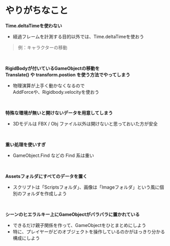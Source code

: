 # やりがちなこと

**Time.deltaTimeを使わない**
- 経過フレームを計測する目的以外では、Time.deltaTimeを使おう
> 例：キャラクターの移動

<br>

**RigidBodyが付いているGameObjectの移動を<br>
Translate() や transform.postion を使う方法でやってしまう**
- 物理演算が上手く動かなくなるので<br>AddForceや、Rigidbody.velocityを使おう

<br>

**特殊な環境が無いと開けないデータを用意してしまう**
- 3Dモデルは FBX / Obj ファイル以外は開けないと思っておいた方が安全

<br>

**重い処理を使いすぎ**
- GameObject.Find などの Find 系は重い

<br>

**Assetsフォルダにすべてのデータを置く**
- スクリプトは「Scriptsフォルダ」、画像は「Imageフォルダ」という風に個別のフォルダを作成しよう

<br>

**シーンのヒエラルキー上にGameObjectがバラバラに置かれている**
- できるだけ親子関係を作って、GameObjectをひとまとめにしよう
- 特に、プレイヤーがどのオブジェクトを操作しているのかがはっきり分かる構成にしよう

